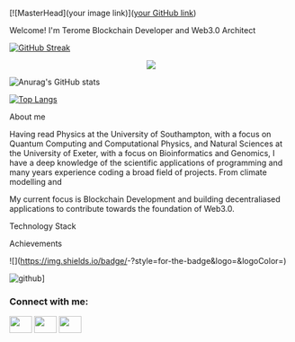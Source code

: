 [![MasterHead](your image link)]([your GitHub link](https://github.com/thequantumdomain))


Welcome!
I'm Terome
Blockchain Developer and Web3.0 Architect

[![GitHub Streak](http://github-readme-streak-stats.herokuapp.com?user=thequantumdomain&theme=blue-green&hide_border=true&ring=60DD7D)](https://git.io/streak-stats)
<p align="center">
    <a href="https://git.io/streak-stats"><img src="https://streak-stats.demolab.com?user=thequantumdomain"/></a>
</p>


![Anurag's GitHub stats](https://github-readme-stats.vercel.app/api?username=thequantumdomain&theme=blue-green&show_icons=true)

[![Top Langs](https://github-readme-stats.vercel.app/api/top-langs/?username=thequantumdomain)](https://github.com/anuraghazra/github-readme-stats)



About me

Having read Physics at the University of Southampton, with a focus on Quantum Computing and Computational Physics, and Natural Sciences at the University of Exeter, with a focus on Bioinformatics and Genomics, I have a deep knowledge of the scientific applications of programming and many years experience coding a broad field of projects. From climate modelling and 

My current focus is Blockchain Development and building decentraliased applications to contribute towards the foundation of Web3.0.


Technology Stack



Achievements




![<Badge Name>](https://img.shields.io/badge/<Badge Text>-<Background Color>?style=for-the-badge&logo=<Icon Name>&logoColor=<Logo Color>)

![github](https://img.shields.io/badge/GitHub-000000?style=for-the-badge&logo=GitHub&logoColor=white)]
  
  <h3 align="left">Connect with me:</h3>
<p align="left">
<a href="your link" target="(https://www.twitter.com/TjMensah)"><img align="center" src="https://cdn.jsdelivr.net/npm/simple-icons@3.0.1/icons/twitter.svg" alt="" height="30" width="40" /></a>
<a href="your link" target="(https://www.linkedin.com/in/terome-j-m-331336167/)"><img align="center" src="https://cdn.jsdelivr.net/npm/simple-icons@3.0.1/icons/linkedin.svg" alt="" height="30" width="40" /></a>
<a href="your link" target="(https://www.instagram.com/txm.ai)"><img align="center" src="https://cdn.jsdelivr.net/npm/simple-icons@3.0.1/icons/instagram.svg" alt="" height="30" width="40" /></a>
</p>


